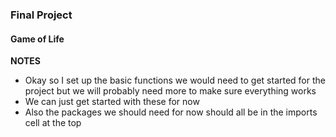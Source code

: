 ### Final Project

#### Game of Life

**NOTES**

- Okay so I set up the basic functions we would need to get started for the project but we will probably need more to make sure everything works
- We can just get started with these for now
- Also the packages we should need for now should all be in the imports cell at the top

